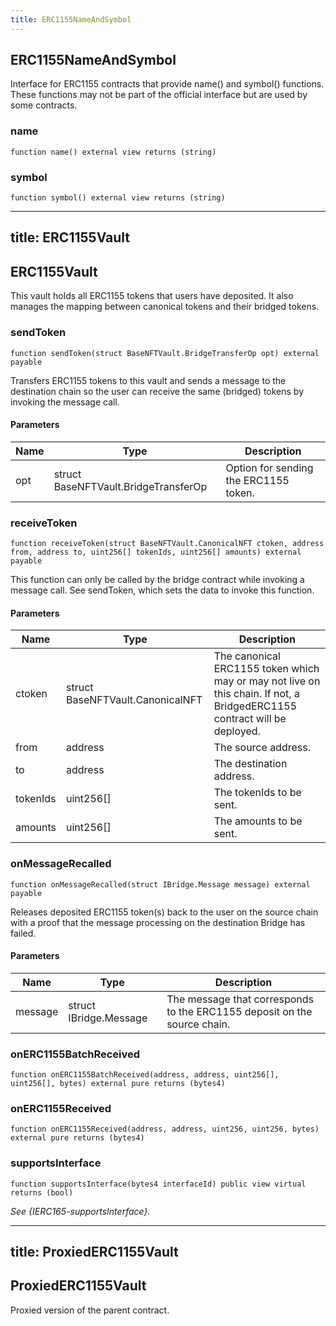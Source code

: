 ```yaml
---
title: ERC1155NameAndSymbol
---
```


## ERC1155NameAndSymbol

Interface for ERC1155 contracts that provide name() and symbol()
functions. These functions may not be part of the official interface but are
used by
some contracts.

### name

```solidity
function name() external view returns (string)
```

### symbol

```solidity
function symbol() external view returns (string)
```

---

## title: ERC1155Vault

## ERC1155Vault

This vault holds all ERC1155 tokens that users have deposited.
It also manages the mapping between canonical tokens and their bridged
tokens.

### sendToken

```solidity
function sendToken(struct BaseNFTVault.BridgeTransferOp opt) external payable
```

Transfers ERC1155 tokens to this vault and sends a message to
the destination chain so the user can receive the same (bridged) tokens
by invoking the message call.

#### Parameters

| Name | Type                                 | Description                           |
| ---- | ------------------------------------ | ------------------------------------- |
| opt  | struct BaseNFTVault.BridgeTransferOp | Option for sending the ERC1155 token. |

### receiveToken

```solidity
function receiveToken(struct BaseNFTVault.CanonicalNFT ctoken, address from, address to, uint256[] tokenIds, uint256[] amounts) external payable
```

This function can only be called by the bridge contract while
invoking a message call. See sendToken, which sets the data to invoke
this function.

#### Parameters

| Name     | Type                             | Description                                                                                                              |
| -------- | -------------------------------- | ------------------------------------------------------------------------------------------------------------------------ |
| ctoken   | struct BaseNFTVault.CanonicalNFT | The canonical ERC1155 token which may or may not live on this chain. If not, a BridgedERC1155 contract will be deployed. |
| from     | address                          | The source address.                                                                                                      |
| to       | address                          | The destination address.                                                                                                 |
| tokenIds | uint256[]                        | The tokenIds to be sent.                                                                                                 |
| amounts  | uint256[]                        | The amounts to be sent.                                                                                                  |

### onMessageRecalled

```solidity
function onMessageRecalled(struct IBridge.Message message) external payable
```

Releases deposited ERC1155 token(s) back to the user on the
source chain with a proof that the message processing on the destination
Bridge has failed.

#### Parameters

| Name    | Type                   | Description                                                              |
| ------- | ---------------------- | ------------------------------------------------------------------------ |
| message | struct IBridge.Message | The message that corresponds to the ERC1155 deposit on the source chain. |

### onERC1155BatchReceived

```solidity
function onERC1155BatchReceived(address, address, uint256[], uint256[], bytes) external pure returns (bytes4)
```

### onERC1155Received

```solidity
function onERC1155Received(address, address, uint256, uint256, bytes) external pure returns (bytes4)
```

### supportsInterface

```solidity
function supportsInterface(bytes4 interfaceId) public view virtual returns (bool)
```

_See {IERC165-supportsInterface}._

---

## title: ProxiedERC1155Vault

## ProxiedERC1155Vault

Proxied version of the parent contract.
